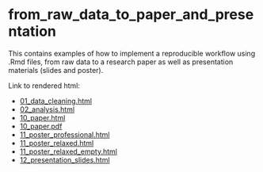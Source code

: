 # from_raw_data_to_paper_and_presentation
This contains examples of how to implement a reproducible workflow using .Rmd files, from raw data to a research paper as well as presentation materials (slides and poster).


Link to rendered html:

- [01_data_cleaning.html](https://evamaerey.github.io/from_raw_data_to_paper_and_presentation/01_data_cleaning.html)
- [02_analysis.html](https://evamaerey.github.io/from_raw_data_to_paper_and_presentation/02_analysis.html)
- [10_paper.html](https://evamaerey.github.io/from_raw_data_to_paper_and_presentation/10_paper.html)
- [10_paper.pdf](https://evamaerey.github.io/from_raw_data_to_paper_and_presentation/10_paper.pdf)
- [11_poster_professional.html](https://evamaerey.github.io/from_raw_data_to_paper_and_presentation/11_poster_professional.html)
- [11_poster_relaxed.html](https://evamaerey.github.io/from_raw_data_to_paper_and_presentation/11_poster_relaxed.html)
- [11_poster_relaxed_empty.html](https://evamaerey.github.io/from_raw_data_to_paper_and_presentation/11_poster_relaxed_empty.html)
- [12_presentation_slides.html](https://evamaerey.github.io/from_raw_data_to_paper_and_presentation/12_presentation_slides.html)
